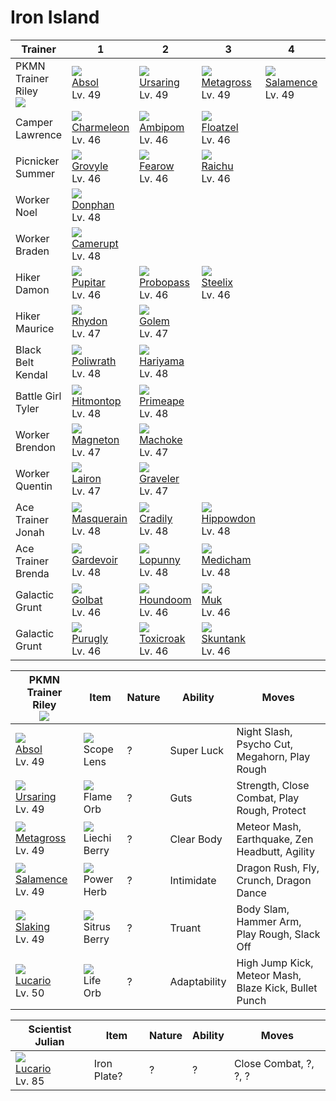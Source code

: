 # Iron Island

Trainer                          | 1                                    | 2                                    | 3                                    | 4                                    | 5                                    | 6
---                              | ---                                  | ---                                  | ---                                  | ---                                  | ---                                  | ---
PKMN Trainer Riley<br>![][riley] | ![][359]<br> [Absol]<br> Lv. 49      | ![][217]<br> [Ursaring]<br> Lv. 49   | ![][376]<br> [Metagross]<br> Lv. 49  | ![][373]<br> [Salamence]<br> Lv. 49  | ![][289]<br> [Slaking]<br> Lv. 49    | ![][448]<br> [Lucario]<br> Lv. 50
Camper Lawrence                  | ![][005]<br> [Charmeleon]<br> Lv. 46 | ![][424]<br> [Ambipom]<br> Lv. 46    | ![][419]<br> [Floatzel]<br> Lv. 46
Picnicker Summer                 | ![][253]<br> [Grovyle]<br> Lv. 46    | ![][022]<br> [Fearow]<br> Lv. 46     | ![][026]<br> [Raichu]<br> Lv. 46
Worker Noel                      | ![][232]<br> [Donphan]<br> Lv. 48
Worker Braden                    | ![][323]<br> [Camerupt]<br> Lv. 48
Hiker Damon                      | ![][247]<br> [Pupitar]<br> Lv. 46    | ![][476]<br> [Probopass]<br> Lv. 46  | ![][208]<br> [Steelix]<br> Lv. 46
Hiker Maurice                    | ![][112]<br> [Rhydon]<br> Lv. 47     | ![][076]<br> [Golem]<br> Lv. 47
Black Belt Kendal                | ![][062]<br> [Poliwrath]<br> Lv. 48  | ![][297]<br> [Hariyama]<br> Lv. 48
Battle Girl Tyler                | ![][237]<br> [Hitmontop]<br> Lv. 48  | ![][057]<br> [Primeape]<br> Lv. 48
Worker Brendon                   | ![][082]<br> [Magneton]<br> Lv. 47   | ![][067]<br> [Machoke]<br> Lv. 47
Worker Quentin                   | ![][305]<br> [Lairon]<br> Lv. 47     | ![][075]<br> [Graveler]<br> Lv. 47
Ace Trainer Jonah                | ![][284]<br> [Masquerain]<br> Lv. 48 | ![][346]<br> [Cradily]<br> Lv. 48    | ![][450]<br> [Hippowdon]<br> Lv. 48
Ace Trainer Brenda               | ![][282]<br> [Gardevoir]<br> Lv. 48  | ![][428]<br> [Lopunny]<br> Lv. 48    | ![][308]<br> [Medicham]<br> Lv. 48
Galactic Grunt                   | ![][042]<br> [Golbat]<br> Lv. 46     | ![][229]<br> [Houndoom]<br> Lv. 46   | ![][089]<br> [Muk]<br> Lv. 46
Galactic Grunt                   | ![][432]<br> [Purugly]<br> Lv. 46    | ![][454]<br> [Toxicroak]<br> Lv. 46  | ![][435]<br> [Skuntank]<br> Lv. 46

PKMN Trainer Riley<br>![][riley]    | Item                               | Nature | Ability      | Moves
---                                 | ---                                | --- | ---          | ---
![][359]<br> [Absol]<br> Lv. 49     | ![][scope-lens]<br> Scope Lens     | ? | Super Luck   | Night Slash, Psycho Cut, Megahorn, Play Rough
![][217]<br> [Ursaring]<br> Lv. 49  | ![][flame-orb]<br> Flame Orb       | ? | Guts         | Strength, Close Combat, Play Rough, Protect
![][376]<br> [Metagross]<br> Lv. 49 | ![][liechi-berry]<br> Liechi Berry | ? | Clear Body   | Meteor Mash, Earthquake, Zen Headbutt, Agility
![][373]<br> [Salamence]<br> Lv. 49 | ![][power-herb]<br> Power Herb     | ? | Intimidate   | Dragon Rush, Fly, Crunch, Dragon Dance
![][289]<br> [Slaking]<br> Lv. 49   | ![][sitrus-berry]<br> Sitrus Berry | ? | Truant       | Body Slam, Hammer Arm, Play Rough, Slack Off
![][448]<br> [Lucario]<br> Lv. 50   | ![][life-orb]<br> Life Orb         | ? | Adaptability | High Jump Kick, Meteor Mash, Blaze Kick, Bullet Punch

Scientist Julian                   | Item        | Nature | Ability | Moves
---                                | ---         |    --- | ---     | ---
![][448]<br> [Lucario]<br> Lv. 85  | Iron Plate? |      ? |       ? | Close Combat, ?, ?, ?

[Charmeleon]: ../../pokemon_changes/005/
[Fearow]: ../../pokemon_changes/022/
[Raichu]: ../../pokemon_changes/026/
[Golbat]: ../../pokemon_changes/042/
[Primeape]: ../../pokemon_changes/057/
[Poliwrath]: ../../pokemon_changes/062/
[Machoke]: ../../pokemon_changes/067/
[Graveler]: ../../pokemon_changes/075/
[Golem]: ../../pokemon_changes/076/
[Magneton]: ../../pokemon_changes/082/
[Muk]: ../../pokemon_changes/089/
[Rhydon]: ../../pokemon_changes/112/
[Steelix]: ../../pokemon_changes/208/
[Ursaring]: ../../pokemon_changes/217/
[Houndoom]: ../../pokemon_changes/229/
[Donphan]: ../../pokemon_changes/232/
[Hitmontop]: ../../pokemon_changes/237/
[Pupitar]: ../../pokemon_changes/247/
[Grovyle]: ../../pokemon_changes/253/
[Gardevoir]: ../../pokemon_changes/282/
[Masquerain]: ../../pokemon_changes/284/
[Slaking]: ../../pokemon_changes/289/
[Hariyama]: ../../pokemon_changes/297/
[Lairon]: ../../pokemon_changes/305/
[Medicham]: ../../pokemon_changes/308/
[Camerupt]: ../../pokemon_changes/323/
[Cradily]: ../../pokemon_changes/346/
[Absol]: ../../pokemon_changes/359/
[Salamence]: ../../pokemon_changes/373/
[Metagross]: ../../pokemon_changes/376/
[Floatzel]: ../../pokemon_changes/419/
[Ambipom]: ../../pokemon_changes/424/
[Lopunny]: ../../pokemon_changes/428/
[Purugly]: ../../pokemon_changes/432/
[Skuntank]: ../../pokemon_changes/435/
[Lucario]: ../../pokemon_changes/448/
[Hippowdon]: ../../pokemon_changes/450/
[Toxicroak]: ../../pokemon_changes/454/
[Probopass]: ../../pokemon_changes/476/
[flame-orb]: ../img/items/flame-orb.png
[liechi-berry]: ../img/items/liechi-berry.png
[life-orb]: ../img/items/life-orb.png
[power-herb]: ../img/items/power-herb.png
[scope-lens]: ../img/items/scope-lens.png
[sitrus-berry]: ../img/items/sitrus-berry.png
[005]: ../img/pokemon/005.png
[022]: ../img/pokemon/022.png
[026]: ../img/pokemon/026.png
[042]: ../img/pokemon/042.png
[057]: ../img/pokemon/057.png
[062]: ../img/pokemon/062.png
[067]: ../img/pokemon/067.png
[075]: ../img/pokemon/075.png
[076]: ../img/pokemon/076.png
[082]: ../img/pokemon/082.png
[089]: ../img/pokemon/089.png
[112]: ../img/pokemon/112.png
[208]: ../img/pokemon/208.png
[217]: ../img/pokemon/217.png
[229]: ../img/pokemon/229.png
[232]: ../img/pokemon/232.png
[237]: ../img/pokemon/237.png
[247]: ../img/pokemon/247.png
[253]: ../img/pokemon/253.png
[282]: ../img/pokemon/282.png
[284]: ../img/pokemon/284.png
[289]: ../img/pokemon/289.png
[297]: ../img/pokemon/297.png
[305]: ../img/pokemon/305.png
[308]: ../img/pokemon/308.png
[323]: ../img/pokemon/323.png
[346]: ../img/pokemon/346.png
[359]: ../img/pokemon/359.png
[373]: ../img/pokemon/373.png
[376]: ../img/pokemon/376.png
[419]: ../img/pokemon/419.png
[424]: ../img/pokemon/424.png
[428]: ../img/pokemon/428.png
[432]: ../img/pokemon/432.png
[435]: ../img/pokemon/435.png
[448]: ../img/pokemon/448.png
[450]: ../img/pokemon/450.png
[454]: ../img/pokemon/454.png
[476]: ../img/pokemon/476.png
[riley]: ../img/trainer/riley.png
